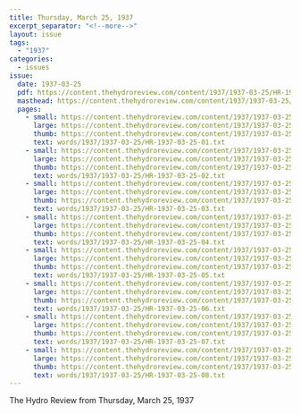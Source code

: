 ```yaml
---
title: Thursday, March 25, 1937
excerpt_separator: "<!--more-->"
layout: issue
tags:
  - "1937"
categories:
  - issues
issue:
  date: 1937-03-25
  pdf: https://content.thehydroreview.com/content/1937/1937-03-25/HR-1937-03-25.pdf
  masthead: https://content.thehydroreview.com/content/1937/1937-03-25/masthead/HR-1937-03-25.jpg
  pages:
    - small: https://content.thehydroreview.com/content/1937/1937-03-25/small/HR-1937-03-25-01.jpg
      large: https://content.thehydroreview.com/content/1937/1937-03-25/large/HR-1937-03-25-01.jpg
      thumb: https://content.thehydroreview.com/content/1937/1937-03-25/thumbnails/HR-1937-03-25-01.jpg
      text: words/1937/1937-03-25/HR-1937-03-25-01.txt
    - small: https://content.thehydroreview.com/content/1937/1937-03-25/small/HR-1937-03-25-02.jpg
      large: https://content.thehydroreview.com/content/1937/1937-03-25/large/HR-1937-03-25-02.jpg
      thumb: https://content.thehydroreview.com/content/1937/1937-03-25/thumbnails/HR-1937-03-25-02.jpg
      text: words/1937/1937-03-25/HR-1937-03-25-02.txt
    - small: https://content.thehydroreview.com/content/1937/1937-03-25/small/HR-1937-03-25-03.jpg
      large: https://content.thehydroreview.com/content/1937/1937-03-25/large/HR-1937-03-25-03.jpg
      thumb: https://content.thehydroreview.com/content/1937/1937-03-25/thumbnails/HR-1937-03-25-03.jpg
      text: words/1937/1937-03-25/HR-1937-03-25-03.txt
    - small: https://content.thehydroreview.com/content/1937/1937-03-25/small/HR-1937-03-25-04.jpg
      large: https://content.thehydroreview.com/content/1937/1937-03-25/large/HR-1937-03-25-04.jpg
      thumb: https://content.thehydroreview.com/content/1937/1937-03-25/thumbnails/HR-1937-03-25-04.jpg
      text: words/1937/1937-03-25/HR-1937-03-25-04.txt
    - small: https://content.thehydroreview.com/content/1937/1937-03-25/small/HR-1937-03-25-05.jpg
      large: https://content.thehydroreview.com/content/1937/1937-03-25/large/HR-1937-03-25-05.jpg
      thumb: https://content.thehydroreview.com/content/1937/1937-03-25/thumbnails/HR-1937-03-25-05.jpg
      text: words/1937/1937-03-25/HR-1937-03-25-05.txt
    - small: https://content.thehydroreview.com/content/1937/1937-03-25/small/HR-1937-03-25-06.jpg
      large: https://content.thehydroreview.com/content/1937/1937-03-25/large/HR-1937-03-25-06.jpg
      thumb: https://content.thehydroreview.com/content/1937/1937-03-25/thumbnails/HR-1937-03-25-06.jpg
      text: words/1937/1937-03-25/HR-1937-03-25-06.txt
    - small: https://content.thehydroreview.com/content/1937/1937-03-25/small/HR-1937-03-25-07.jpg
      large: https://content.thehydroreview.com/content/1937/1937-03-25/large/HR-1937-03-25-07.jpg
      thumb: https://content.thehydroreview.com/content/1937/1937-03-25/thumbnails/HR-1937-03-25-07.jpg
      text: words/1937/1937-03-25/HR-1937-03-25-07.txt
    - small: https://content.thehydroreview.com/content/1937/1937-03-25/small/HR-1937-03-25-08.jpg
      large: https://content.thehydroreview.com/content/1937/1937-03-25/large/HR-1937-03-25-08.jpg
      thumb: https://content.thehydroreview.com/content/1937/1937-03-25/thumbnails/HR-1937-03-25-08.jpg
      text: words/1937/1937-03-25/HR-1937-03-25-08.txt
---
```


The Hydro Review from Thursday, March 25, 1937

<!--more-->

